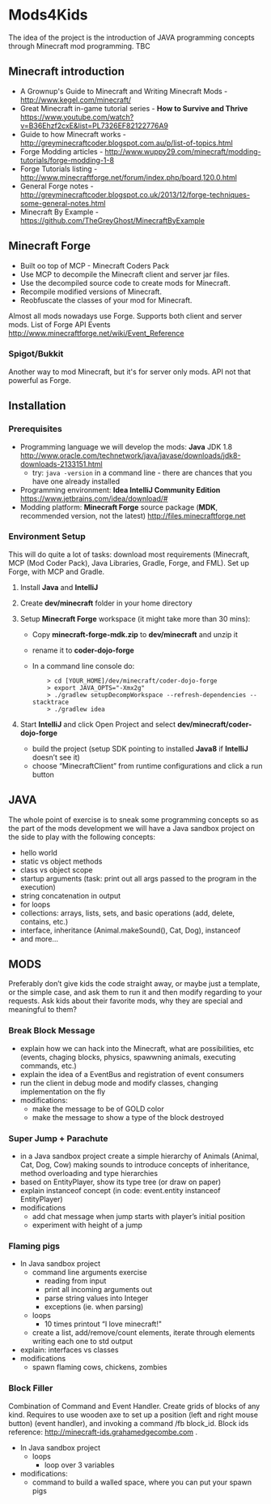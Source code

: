 # Mods4Kids

The idea of the project is the introduction of JAVA programming concepts through Minecraft mod programming. TBC

## Minecraft introduction

- A Grownup's Guide to Minecraft and Writing Minecraft Mods - http://www.kegel.com/minecraft/
- Great Minecraft in-game tutorial series - **How to Survive and Thrive**
https://www.youtube.com/watch?v=B36Ehzf2cxE&list=PL7326EF82122776A9
- Guide to how Minecraft works - http://greyminecraftcoder.blogspot.com.au/p/list-of-topics.html
- Forge Modding articles - http://www.wuppy29.com/minecraft/modding-tutorials/forge-modding-1-8
- Forge Tutorials listing - http://www.minecraftforge.net/forum/index.php/board,120.0.html
- General Forge notes - http://greyminecraftcoder.blogspot.co.uk/2013/12/forge-techniques-some-general-notes.html
- Minecraft By Example - https://github.com/TheGreyGhost/MinecraftByExample

## Minecraft Forge

- Built oo top of MCP - Minecraft Coders Pack
- Use MCP to decompile the Minecraft client and server jar files.
- Use the decompiled source code to create mods for Minecraft.
- Recompile modified versions of Minecraft.
- Reobfuscate the classes of your mod for Minecraft.

Almost all mods nowadays use Forge. Supports both client and server mods.
List of Forge API Events http://www.minecraftforge.net/wiki/Event_Reference

### Spigot/Bukkit
Another way to mod Minecraft, but it's for server only mods. API not that powerful as Forge.

## Installation

### Prerequisites

* Programming language we will develop the mods: **Java** JDK 1.8 http://www.oracle.com/technetwork/java/javase/downloads/jdk8-downloads-2133151.html
    * try: `java -version` in a command line - there are chances that you have one already installed
* Programming environment: **Idea IntelliJ Community Edition** https://www.jetbrains.com/idea/download/#
* Modding platform: **Minecraft Forge** source package (**MDK**, recommended version, not the latest) http://files.minecraftforge.net

### Environment Setup

This will do quite a lot of tasks: download most requirements (Minecraft, MCP (Mod Coder Pack), Java Libraries, Gradle, Forge, and FML). Set up Forge, with MCP and Gradle.

1. Install **Java** and **IntelliJ**
2. Create **dev/minecraft** folder in your home directory
3. Setup **Minecraft Forge** workspace (it might take more than 30 mins):
    * Copy **minecraft-forge-mdk.zip** to **dev/minecraft** and unzip it
    * rename it to **coder-dojo-forge**
    * In a command line console do:

        ```
            > cd [YOUR_HOME]/dev/minecraft/coder-dojo-forge
            > export JAVA_OPTS="-Xmx2g"
            > ./gradlew setupDecompWorkspace --refresh-dependencies --stacktrace
            > ./gradlew idea
        ```

4. Start **IntelliJ** and click Open Project and select **dev/minecraft/coder-dojo-forge**
    * build the project (setup SDK pointing to installed **Java8** if **IntelliJ** doesn’t see it)
    * choose “MinecraftClient” from runtime configurations and click a run button

## JAVA
The whole point of exercise is to sneak some programming concepts so as the part of the mods development we will have a Java sandbox project on the side to play with the following concepts:

- hello world
- static vs object methods
- class vs object scope
- startup arguments (task: print out all args passed to the program in the execution)
- string concatenation in output
- for loops
- collections: arrays, lists, sets, and basic operations (add, delete, contains, etc.)
- interface, inheritance (Animal.makeSound(), Cat, Dog), instanceof
- and more...

## MODS
Preferably don’t give kids the code straight away, or maybe just a template, or the simple case, and ask them to run it and then modify regarding to your requests. Ask kids about their favorite mods, why they are special and meaningful to them?

### Break Block Message

- explain how we can hack into the Minecraft, what are possibilities, etc (events, chaging blocks, physics, spawwning animals, executing commands, etc.)
- explain the idea of a EventBus and registration of event consumers
- run the client in debug mode and modify classes, changing implementation on the fly
- modifications:
    - make the message to be of GOLD color
    - make the message to show a type of the block destroyed

### Super Jump + Parachute
- in a Java sandbox project create a simple hierarchy of Animals (Animal, Cat, Dog, Cow) making sounds to introduce concepts of inheritance, method overloading and type hierarchies
- based on EntityPlayer, show its type tree (or draw on paper)
- explain instanceof concept (in code: event.entity instanceof EntityPlayer)
- modifications
    - add chat message when jump starts with player’s initial position
    - experiment with height of a jump

### Flaming pigs
- In Java sandbox project
    - command line arguments exercise
        - reading from input
        - print all incoming arguments out
        - parse string values into Integer
        - exceptions (ie. when parsing)
    - loops
        - 10 times printout “I love minecraft!"
    - create a list, add/remove/count elements, iterate through elements writing each one to std output
- explain: interfaces vs classes
- modifications
    - spawn flaming cows, chickens, zombies

### Block Filler
Combination of Command and Event Handler.
Create grids of blocks of any kind. Requires to use wooden axe to set up a position (left and right mouse button) (event handler),
and invoking a command /fb block_id. Block ids reference: http://minecraft-ids.grahamedgecombe.com .
- In Java sandbox project
    - loops
        - loop over 3 variables
- modifications:
    - command to build a walled space, where you can put your spawn pigs